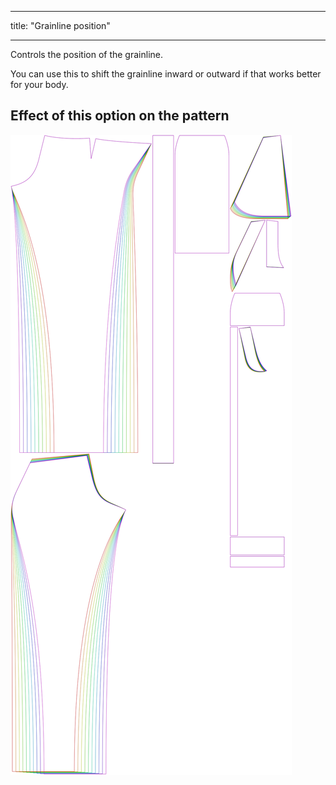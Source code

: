 ***

title: "Grainline position"

***

Controls the position of the grainline.

You can use this to shift the grainline inward or outward if that works better for your body.

## Effect of this option on the pattern

![This image shows the effect of this option by superimposing several variants that have a different value for this option](charlie_grainlineposition_sample.svg "Effect of this option on the pattern")
